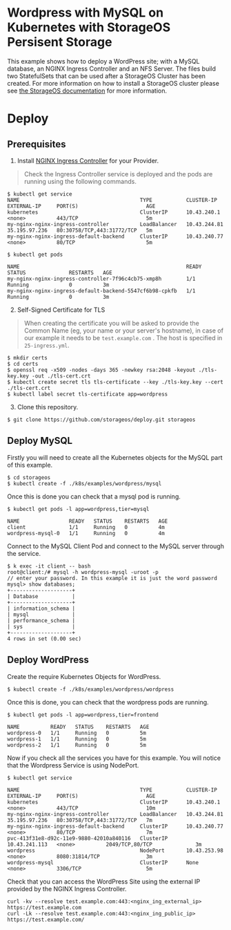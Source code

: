 # Wordpress with MySQL on Kubernetes with StorageOS Persisent Storage

This example shows how to deploy a WordPress site; with a MySQL database, an NGINX Ingress Controller and an NFS Server. The files build two StatefulSets that can be used after a StorageOS Cluster has been created. For
more information on how to install a StorageOS cluster please see
[the StorageOS documentation](https://docs.storageos.com/docs/introduction/quickstart)
for more information.

# Deploy

## Prerequisites

 1. Install [NGINX Ingress Controller](https://kubernetes.github.io/ingress-nginx/deploy/) for your Provider.

 > Check the Ingress Controller service is deployed and the pods are running
 > using the following commands.

 ```
$ kubectl get service
NAME                                       TYPE           CLUSTER-IP      EXTERNAL-IP     PORT(S)                      AGE
kubernetes                                 ClusterIP      10.43.240.1     <none>          443/TCP                      5m
my-nginx-nginx-ingress-controller          LoadBalancer   10.43.244.81    35.195.97.236   80:30758/TCP,443:31772/TCP   5m
my-nginx-nginx-ingress-default-backend     ClusterIP      10.43.240.77    <none>          80/TCP                       5m

 ```

```
$ kubectl get pods

NAME                                                      READY   STATUS              RESTARTS   AGE
my-nginx-nginx-ingress-controller-7f96c4cb75-xmp8h        1/1     Running             0          3m
my-nginx-nginx-ingress-default-backend-5547cf6b98-cpkfb   1/1     Running             0          3m

```

2. Self-Signed Certificate for TLS

 > When creating the certificate you will be asked to provide the
 > Common Name (eg, your name or your server's hostname), in case of our example
 > it needs to be `test.example.com` . The host is specified in `25-ingress.yml`.
 ```
$ mkdir certs
$ cd certs
$ openssl req -x509 -nodes -days 365 -newkey rsa:2048 -keyout ./tls-key.key -out ./tls-cert.crt
$ kubectl create secret tls tls-certificate --key ./tls-key.key --cert ./tls-cert.crt
$ kubectl label secret tls-certificate app=wordpress
 ```

3. Clone this repository.

```
$ git clone https://github.com/storageos/deploy.git storageos
```

## Deploy MySQL

Firstly you will need to create all the Kubernetes objects for the MySQL part of this example.

```
$ cd storageos
$ kubectl create -f ./k8s/examples/wordpress/mysql
```

Once this is done you can check that a mysql pod is running.
```
$ kubectl get pods -l app=wordpress,tier=mysql

NAME                READY   STATUS    RESTARTS   AGE
client              1/1     Running   0          4m
wordpress-mysql-0   1/1     Running   0          4m

```

Connect to the MySQL Client Pod and connect to the MySQL server through the service.

```
$ k exec -it client -- bash 
root@client:/# mysql -h wordpress-mysql -uroot -p
// enter your password. In this example it is just the word password
mysql> show databases;
+--------------------+
| Database           |
+--------------------+
| information_schema |
| mysql              |
| performance_schema |
| sys                |
+--------------------+
4 rows in set (0.00 sec)
```

## Deploy WordPress

Create the require Kubernetes Objects for WordPress.

```
$ kubectl create -f ./k8s/examples/wordpress/wordpress
```

Once this is done, you can check that the wordpress pods are running.

```
$ kubectl get pods -l app=wordpress,tier=frontend

NAME          READY   STATUS    RESTARTS   AGE
wordpress-0   1/1     Running   0          5m
wordpress-1   1/1     Running   0          5m
wordpress-2   1/1     Running   0          5m

```

Now if you check all the services you have for this example. You will notice that the Wordpress Service is using NodePort.

```
$ kubectl get service

NAME                                       TYPE           CLUSTER-IP      EXTERNAL-IP     PORT(S)                      AGE
kubernetes                                 ClusterIP      10.43.240.1     <none>          443/TCP                      10m
my-nginx-nginx-ingress-controller          LoadBalancer   10.43.244.81    35.195.97.236   80:30758/TCP,443:31772/TCP   7m
my-nginx-nginx-ingress-default-backend     ClusterIP      10.43.240.77    <none>          80/TCP                       7m
pvc-413f31e8-d92c-11e9-9880-42010a840116   ClusterIP      10.43.241.113   <none>          2049/TCP,80/TCP              3m
wordpress                                  NodePort       10.43.253.98    <none>          8080:31814/TCP               3m
wordpress-mysql                            ClusterIP      None            <none>          3306/TCP                     5m
```

Check that you can access the WordPress Site using the external IP provided by the NGINX Ingress Controller.

```
curl -kv --resolve test.example.com:443:<nginx_ing_external_ip> https://test.example.com
curl -Lk --resolve test.example.com:443:<nginx_ing_public_ip> https://test.example.com/
```

